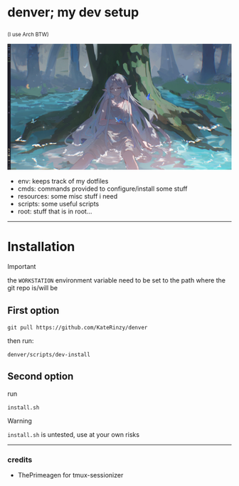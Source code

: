 # denver; my dev setup
<sub>(I use Arch BTW)</sub>

![Current desktop](assets/2025-08-05.png)

- env: keeps track of my dotfiles
- cmds: commands provided to configure/install some stuff
- resources: some misc stuff i need
- scripts: some useful scripts
- root: stuff that is in root...

---

# Installation

> [!IMPORTANT]
> the `WORKSTATION` environment variable need to be set to the path where the git repo is/will be

## First option
```
git pull https://github.com/KateRinzy/denver
```
then run:
```
denver/scripts/dev-install
```

## Second option
run
```
install.sh
```
> [!WARNING]
> `install.sh` is untested, use at your own risks


---

### credits
- ThePrimeagen for tmux-sessionizer
